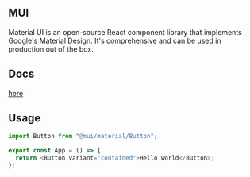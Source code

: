 ## MUI

Material UI is an open-source React component library that implements Google's Material Design. It's comprehensive and can be used in production out of the box.

## Docs

[here](https://mui.com/material-ui/getting-started/)

## Usage

```js
import Button from "@mui/material/Button";

export const App = () => {
  return <Button variant="contained">Hello world</Button>;
};
```
